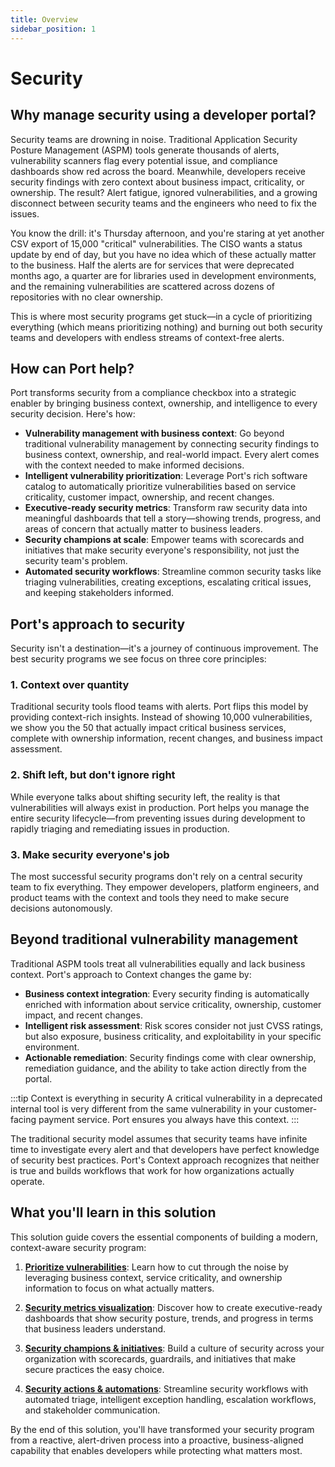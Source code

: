 ```yaml
---
title: Overview
sidebar_position: 1
---
```


# Security

## Why manage security using a developer portal?

Security teams are drowning in noise. Traditional Application Security Posture Management (ASPM) tools generate thousands of alerts, vulnerability scanners flag every potential issue, and compliance dashboards show red across the board. Meanwhile, developers receive security findings with zero context about business impact, criticality, or ownership. The result? Alert fatigue, ignored vulnerabilities, and a growing disconnect between security teams and the engineers who need to fix the issues.

You know the drill: it's Thursday afternoon, and you're staring at yet another CSV export of 15,000 "critical" vulnerabilities. The CISO wants a status update by end of day, but you have no idea which of these actually matter to the business. Half the alerts are for services that were deprecated months ago, a quarter are for libraries used in development environments, and the remaining vulnerabilities are scattered across dozens of repositories with no clear ownership.

This is where most security programs get stuck—in a cycle of prioritizing everything (which means prioritizing nothing) and burning out both security teams and developers with endless streams of context-free alerts.

<!-- TODO: Add security solution architecture image -->
<!-- ![Security Solution Architecture](/img/solutions/security/security_solution_architecture.png) -->

## How can Port help?

Port transforms security from a compliance checkbox into a strategic enabler by bringing business context, ownership, and intelligence to every security decision. Here's how:

- **Vulnerability management with business context**: Go beyond traditional vulnerability management by connecting security findings to business context, ownership, and real-world impact. Every alert comes with the context needed to make informed decisions.
- **Intelligent vulnerability prioritization**: Leverage Port's rich software catalog to automatically prioritize vulnerabilities based on service criticality, customer impact, ownership, and recent changes.
- **Executive-ready security metrics**: Transform raw security data into meaningful dashboards that tell a story—showing trends, progress, and areas of concern that actually matter to business leaders.
- **Security champions at scale**: Empower teams with scorecards and initiatives that make security everyone's responsibility, not just the security team's problem.
- **Automated security workflows**: Streamline common security tasks like triaging vulnerabilities, creating exceptions, escalating critical issues, and keeping stakeholders informed.

## Port's approach to security

Security isn't a destination—it's a journey of continuous improvement. The best security programs we see focus on three core principles:

### 1. Context over quantity

Traditional security tools flood teams with alerts. Port flips this model by providing context-rich insights. Instead of showing 10,000 vulnerabilities, we show you the 50 that actually impact critical business services, complete with ownership information, recent changes, and business impact assessment.

### 2. Shift left, but don't ignore right

While everyone talks about shifting security left, the reality is that vulnerabilities will always exist in production. Port helps you manage the entire security lifecycle—from preventing issues during development to rapidly triaging and remediating issues in production.

### 3. Make security everyone's job

The most successful security programs don't rely on a central security team to fix everything. They empower developers, platform engineers, and product teams with the context and tools they need to make secure decisions autonomously.

## Beyond traditional vulnerability management

Traditional ASPM tools treat all vulnerabilities equally and lack business context. Port's approach to Context changes the game by:

- **Business context integration**: Every security finding is automatically enriched with information about service criticality, ownership, customer impact, and recent changes.
- **Intelligent risk assessment**: Risk scores consider not just CVSS ratings, but also exposure, business criticality, and exploitability in your specific environment.
- **Actionable remediation**: Security findings come with clear ownership, remediation guidance, and the ability to take action directly from the portal.

:::tip Context is everything in security
A critical vulnerability in a deprecated internal tool is very different from the same vulnerability in your customer-facing payment service. Port ensures you always have this context.
:::

The traditional security model assumes that security teams have infinite time to investigate every alert and that developers have perfect knowledge of security best practices. Port's Context approach recognizes that neither is true and builds workflows that work for how organizations actually operate.

## What you'll learn in this solution

This solution guide covers the essential components of building a modern, context-aware security program:

1. **[Prioritize vulnerabilities](/solutions/security/prioritise-vulnerabilities)**: Learn how to cut through the noise by leveraging business context, service criticality, and ownership information to focus on what actually matters.

2. **[Security metrics visualization](/solutions/security/security-metrics-visualization)**: Discover how to create executive-ready dashboards that show security posture, trends, and progress in terms that business leaders understand.

3. **[Security champions & initiatives](/solutions/security/security-champions-initiatives)**: Build a culture of security across your organization with scorecards, guardrails, and initiatives that make secure practices the easy choice.

4. **[Security actions & automations](/solutions/security/security-actions-automations)**: Streamline security workflows with automated triage, intelligent exception handling, escalation workflows, and stakeholder communication.

By the end of this solution, you'll have transformed your security program from a reactive, alert-driven process into a proactive, business-aligned capability that enables developers while protecting what matters most.
